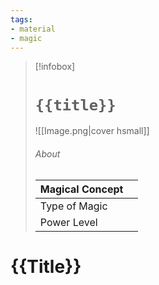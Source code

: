 ```yaml
---
tags:
- material
- magic
---
```

> [!infobox]
> # `{{title}}`
> ![[Image.png|cover hsmall]]
> ###### About
> | Magical Concept |   |
> | ---- | ---- |
> | Type of Magic |  |
> | Power Level |  |
# {{Title}}
